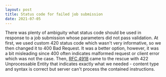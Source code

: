 ```yaml
---
layout: post
title: Status code for failed job submission
date: 2021-07-05
---
```


There was plenty of ambiguity what status code should be used
in response to a job submission whose parameters did not pass
validation. At first, we used custom 420 status code which wasn't
very informative, so we then changed it to 400 Bad Request.
It was a better option, however, it was a bit misleading since
400 often indicates malformed request or client error which was not
the case. Then, [RFC 4918](https://datatracker.ietf.org/doc/html/rfc4918#section-11.2)
came to the rescue with 422 Unprocessable Entity that indicates
exactly what we needed - content type and syntax is correct
but server can't process the contained instructions.
